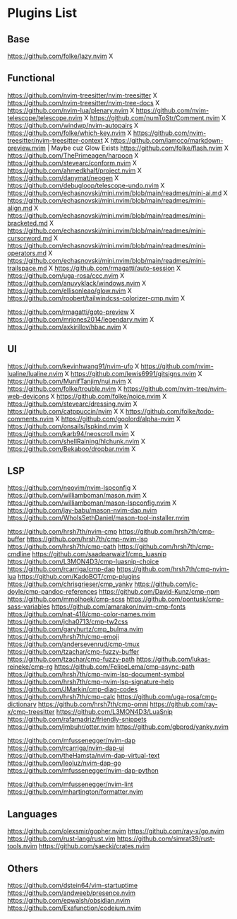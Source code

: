 # Plugins List

## Base

https://github.com/folke/lazy.nvim X

## Functional

https://github.com/nvim-treesitter/nvim-treesitter X
https://github.com/nvim-treesitter/nvim-tree-docs X
https://github.com/nvim-lua/plenary.nvim X
https://github.com/nvim-telescope/telescope.nvim X
https://github.com/numToStr/Comment.nvim X
https://github.com/windwp/nvim-autopairs X
https://github.com/folke/which-key.nvim X
https://github.com/nvim-treesitter/nvim-treesitter-context X
https://github.com/iamcco/markdown-preview.nvim | Maybe cuz Glow Exists
https://github.com/folke/flash.nvim X
https://github.com/ThePrimeagen/harpoon X
https://github.com/stevearc/conform.nvim X <!-- Formatter -->
https://github.com/ahmedkhalf/project.nvim X
https://github.com/danymat/neogen X
https://github.com/debugloop/telescope-undo.nvim X
https://github.com/echasnovski/mini.nvim/blob/main/readmes/mini-ai.md X
https://github.com/echasnovski/mini.nvim/blob/main/readmes/mini-align.md X
https://github.com/echasnovski/mini.nvim/blob/main/readmes/mini-bracketed.md X
https://github.com/echasnovski/mini.nvim/blob/main/readmes/mini-cursorword.md X
https://github.com/echasnovski/mini.nvim/blob/main/readmes/mini-operators.md X
https://github.com/echasnovski/mini.nvim/blob/main/readmes/mini-trailspace.md X
https://github.com/rmagatti/auto-session X
https://github.com/uga-rosa/ccc.nvim X
https://github.com/anuvyklack/windows.nvim X
https://github.com/ellisonleao/glow.nvim X
https://github.com/roobert/tailwindcss-colorizer-cmp.nvim X
<!--
require("cmp").config.formatting = {
  format = require("tailwindcss-colorizer-cmp").formatter
}
-->
https://github.com/rmagatti/goto-preview X
https://github.com/mrjones2014/legendary.nvim X
https://github.com/axkirillov/hbac.nvim X


## UI

https://github.com/kevinhwang91/nvim-ufo X
https://github.com/nvim-lualine/lualine.nvim X
https://github.com/lewis6991/gitsigns.nvim X
https://github.com/MunifTanjim/nui.nvim X
https://github.com/folke/trouble.nvim X
https://github.com/nvim-tree/nvim-web-devicons X
https://github.com/folke/noice.nvim X
https://github.com/stevearc/dressing.nvim X
https://github.com/catppuccin/nvim X X
https://github.com/folke/todo-comments.nvim X
https://github.com/goolord/alpha-nvim X
https://github.com/onsails/lspkind.nvim X
https://github.com/karb94/neoscroll.nvim X
https://github.com/shellRaining/hlchunk.nvim X
https://github.com/Bekaboo/dropbar.nvim X

## LSP

https://github.com/neovim/nvim-lspconfig X
https://github.com/williamboman/mason.nvim X
https://github.com/williamboman/mason-lspconfig.nvim X
https://github.com/jay-babu/mason-nvim-dap.nvim
https://github.com/WhoIsSethDaniel/mason-tool-installer.nvim

https://github.com/hrsh7th/nvim-cmp
https://github.com/hrsh7th/cmp-buffer
https://github.com/hrsh7th/cmp-nvim-lsp
https://github.com/hrsh7th/cmp-path
https://github.com/hrsh7th/cmp-cmdline
https://github.com/saadparwaiz1/cmp_luasnip
https://github.com/L3MON4D3/cmp-luasnip-choice
https://github.com/rcarriga/cmp-dap
https://github.com/hrsh7th/cmp-nvim-lua
https://github.com/KadoBOT/cmp-plugins
https://github.com/chrisgrieser/cmp_yanky
https://github.com/jc-doyle/cmp-pandoc-references
https://github.com/David-Kunz/cmp-npm
https://github.com/mmolhoek/cmp-scss
https://github.com/pontusk/cmp-sass-variables
https://github.com/amarakon/nvim-cmp-fonts
https://github.com/nat-418/cmp-color-names.nvim
https://github.com/jcha0713/cmp-tw2css
https://github.com/garyhurtz/cmp_bulma.nvim
https://github.com/hrsh7th/cmp-emoji
https://github.com/andersevenrud/cmp-tmux
https://github.com/tzachar/cmp-fuzzy-buffer
https://github.com/tzachar/cmp-fuzzy-path
https://github.com/lukas-reineke/cmp-rg
https://github.com/FelipeLema/cmp-async-path
https://github.com/hrsh7th/cmp-nvim-lsp-document-symbol
https://github.com/hrsh7th/cmp-nvim-lsp-signature-help
https://github.com/JMarkin/cmp-diag-codes
https://github.com/hrsh7th/cmp-calc
https://github.com/uga-rosa/cmp-dictionary
https://github.com/hrsh7th/cmp-omni
https://github.com/ray-x/cmp-treesitter
https://github.com/L3MON4D3/LuaSnip
https://github.com/rafamadriz/friendly-snippets
https://github.com/jmbuhr/otter.nvim
https://github.com/gbprod/yanky.nvim

https://github.com/mfussenegger/nvim-dap
https://github.com/rcarriga/nvim-dap-ui
https://github.com/theHamsta/nvim-dap-virtual-text
https://github.com/leoluz/nvim-dap-go
https://github.com/mfussenegger/nvim-dap-python

https://github.com/mfussenegger/nvim-lint
https://github.com/mhartington/formatter.nvim

## Languages

https://github.com/olexsmir/gopher.nvim
https://github.com/ray-x/go.nvim
https://github.com/rust-lang/rust.vim
https://github.com/simrat39/rust-tools.nvim
https://github.com/saecki/crates.nvim

## Others

https://github.com/dstein64/vim-startuptime
https://github.com/andweeb/presence.nvim
https://github.com/epwalsh/obsidian.nvim
https://github.com/Exafunction/codeium.nvim
